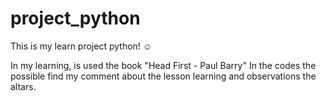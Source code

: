 # project_python

This is my learn project python! ☺

In my learning, is used the book "Head First - Paul Barry"
In the codes the possible find my comment about the lesson learning and observations the altars.
